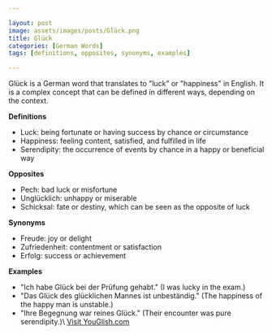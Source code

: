 ```yaml
---

layout: post
image: assets/images/posts/Glück.png
title: Glück
categories: [German Words]
tags: [definitions, opposites, synonyms, examples]

---
```


Glück is a German word that translates to "luck" or "happiness" in English. It is a complex concept that can be defined in different ways, depending on the context.

**Definitions**

- Luck: being fortunate or having success by chance or circumstance
- Happiness: feeling content, satisfied, and fulfilled in life
- Serendipity: the occurrence of events by chance in a happy or beneficial way

**Opposites**

- Pech: bad luck or misfortune
- Unglücklich: unhappy or miserable
- Schicksal: fate or destiny, which can be seen as the opposite of luck

**Synonyms**

- Freude: joy or delight
- Zufriedenheit: contentment or satisfaction
- Erfolg: success or achievement

**Examples**

- "Ich habe Glück bei der Prüfung gehabt." (I was lucky in the exam.)
- "Das Glück des glücklichen Mannes ist unbeständig." (The happiness of the happy man is unstable.)
- "Ihre Begegnung war reines Glück." (Their encounter was pure serendipity.)\ <a id="yg-widget-0" class="youglish-widget" data-query="Glück" data-lang="german" data-components="8412" data-auto-start="0" data-bkg-color="theme_light" data-title="How%20to%20pronounce%20Glück%20in%20German"  rel="nofollow" href="https://youglish.com">Visit YouGlish.com</a><script async src="https://youglish.com/public/emb/widget.js" charset="utf-8"></script>
